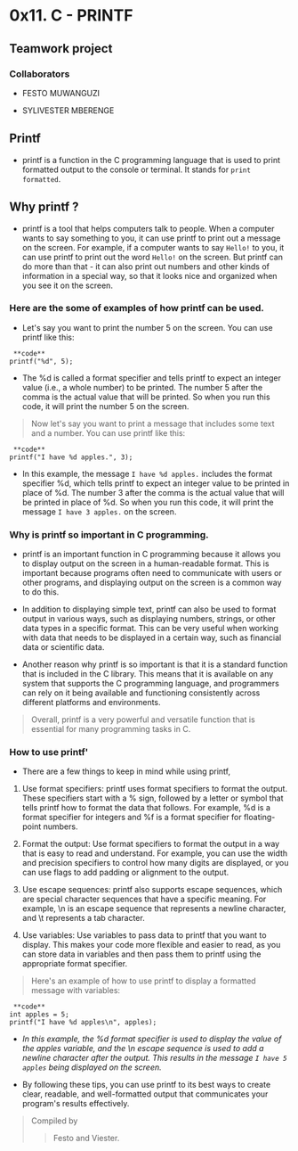  0x11. C - PRINTF
=================

 Teamwork project
------------------

### Collaborators

* FESTO MUWANGUZI

* SYLIVESTER MBERENGE

## Printf

* printf is a function in the C programming language that is used to print formatted output to the console or terminal. It stands for `print formatted`.

## Why printf ?

* printf is a tool that helps computers talk to people. When a computer wants to say something to you, it can use printf to print out a message on the screen. For example, if a computer wants to say `Hello!` to you, it can use printf to print out the word `Hello!` on the screen. But printf can do more than that - it can also print out numbers and other kinds of information in a special way, so that it looks nice and organized when you see it on the screen.

### Here are the some of examples of how printf can be used.

* Let's say you want to print the number 5 on the screen. You can use printf like this:

~~~
 **code**
printf("%d", 5);
~~~

* The %d is called a format specifier and tells printf to expect an integer value (i.e., a whole number) to be printed. The number 5 after the comma is the actual value that will be printed. So when you run this code, it will print the number 5 on the screen.

> Now let's say you want to print a message that includes some text and a number. You can use printf like this:

~~~
 **code**
printf("I have %d apples.", 3);
~~~

* In this example, the message `I have %d apples.` includes the format specifier %d, which tells printf to expect an integer value to be printed in place of %d. The number 3 after the comma is the actual value that will be printed in place of %d. So when you run this code, it will print the message `I have 3 apples.` on the screen.


### Why is printf so important in C programming.

* printf is an important function in C programming because it allows you to display output on the screen in a human-readable format. This is important because programs often need to communicate with users or other programs, and displaying output on the screen is a common way to do this.

* In addition to displaying simple text, printf can also be used to format output in various ways, such as displaying numbers, strings, or other data types in a specific format. This can be very useful when working with data that needs to be displayed in a certain way, such as financial data or scientific data.

* Another reason why printf is so important is that it is a standard function that is included in the C library. This means that it is available on any system that supports the C programming language, and programmers can rely on it being available and functioning consistently across different platforms and environments.

> Overall, printf is a very powerful and versatile function that is essential for many programming tasks in C.

### How to use printf'

* There are a few things to keep in mind while using printf,

1. Use format specifiers: printf uses format specifiers to format the output. These specifiers start with a % sign, followed by a letter or symbol that tells printf how to format the data that follows. For example, %d is a format specifier for integers and %f is a format specifier for floating-point numbers.

2. Format the output: Use format specifiers to format the output in a way that is easy to read and understand. For example, you can use the width and precision specifiers to control how many digits are displayed, or you can use flags to add padding or alignment to the output.

3. Use escape sequences: printf also supports escape sequences, which are special character sequences that have a specific meaning. For example, \n is an escape sequence that represents a newline character, and \t represents a tab character.

4. Use variables: Use variables to pass data to printf that you want to display. This makes your code more flexible and easier to read, as you can store data in variables and then pass them to printf using the appropriate format specifier.

> Here's an example of how to use printf to display a formatted message with variables:

```
 **code**
int apples = 5;
printf("I have %d apples\n", apples);
```
* *In this example, the %d format specifier is used to display the value of the apples variable, and the \n escape sequence is used to add a newline character after the output. This results in the message `I have 5 apples` being displayed on the screen.*

* By following these tips, you can use printf to its best ways to create clear, readable, and well-formatted output that communicates your program's results effectively.

> Compiled by
>
>> Festo and Viester.
